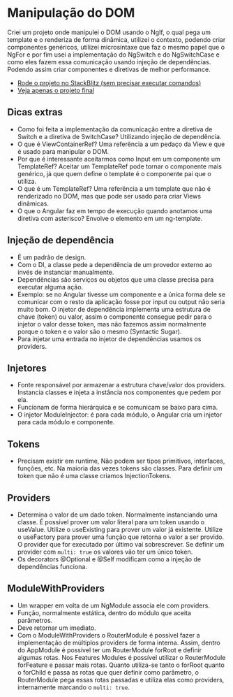 # Manipulação do DOM
Criei um projeto onde manipulei o DOM usando o NgIf, o qual pega um template e o renderiza de forma dinâmica, utilizei o contexto, podendo criar componentes genéricos, utilizei microsintaxe que faz o mesmo papel que o NgFor e por fim usei a implementação do NgSwitch e do NgSwitchCase e como eles fazem essa comunicação usando injeção de dependências. Podendo assim criar componentes e diretivas de melhor performance. 

- [Rode o projeto no StackBlitz (sem precisar executar comandos)](https://stackblitz.com/edit/template-directives)
- [Veja apenas o projeto final](https://template-directives.stackblitz.io/)

## Dicas extras
- Como foi feita a implementação da comunicação entre a diretiva de Switch e a diretiva de SwitchCase? Utilizando injeção de dependência.
- O que é ViewContainerRef? Uma referência a um pedaço da View e que é usado para manipular o DOM. 
- Por que é interessante aceitarmos como Input em um componente um TemplateRef? Aceitar um TemplateRef pode tornar o componente mais genérico, já que quem define o template é o componente pai que o utiliza. 
- O que é um TemplateRef? Uma referência a um template que não é renderizado no DOM, mas que pode ser usado para criar Views dinâmicas.
- O que o Angular faz em tempo de execução quando anotamos uma diretiva com asterisco? Envolve o elemento em um ng-template. 

## Injeção de dependência
- É um padrão de design.
- Com o DI, a classe pede a dependência de um provedor externo ao invés de instanciar manualmente.  
- Dependências são serviços ou objetos que uma classe precisa para executar alguma ação. 
- Exemplo: se no Angular tivesse um componente e a única forma dele se comunicar com o resto da aplicação fosse por input ou output não seria muito bom. O injetor de dependência implementa uma estrutura de chave (token) ou valor, assim o componente consegue pedir para o injetor o valor desse token, mas não fazemos assim normalmente porque o token e o valor são o mesmo (Syntactic Sugar).
- Para injetar uma entrada no injetor de dependências usamos os providers.

## Injetores
- Fonte responsável por armazenar a estrutura chave/valor dos providers. Instancia classes e injeta a instância nos componentes que pedem por ela.
- Funcionam de forma hierárquica e se comunicam se baixo para cima.
- O injetor ModuleInjector: é para cada módulo, o Angular cria um injetor para cada módulo e componente. 

## Tokens
- Precisam existir em runtime, Não podem ser tipos primitivos, interfaces, funções, etc. Na maioria das vezes tokens são classes. Para definir um token que não é uma classe criamos InjectionTokens.

## Providers
- Determina o valor de um dado token. Normalmente instanciando uma classe. É possível prover um valor literal para um token usando o useValue. Utilize o useExisting para prover um valor já existente. Utilize o useFactory para prover uma função que retorna o valor a ser provido. O provider que for executado por último vai sobrescrever. Se definir um provider com `multi: true` os valores vão ter um único token. 
- Os decorators @Optional e @Self modificam como a injeção de dependências funciona. 

## ModuleWithProviders
- Um wrapper em volta de um NgModule associa ele com providers. 
- Função, normalmente estática, dentro do módulo que aceita parâmetros. 
- Deve retornar um imediato. 
- Com o ModuleWithProviders o RouterModule é possível fazer a implementação de múltiplos providers de forma interna. Assim, dentro do AppModule é possível ter um RouterModule forRoot e definir algumas rotas. Nos Features Modules é possível utilizar o RouterModule forFeature e passar mais rotas. Quanto utiliza-se tanto o forRoot quanto o forChild e passa as rotas que quer definir como parâmetro, o RouterModule pega essas rotas passadas e utiliza elas como providers, internamente marcando o `multi: true`.
